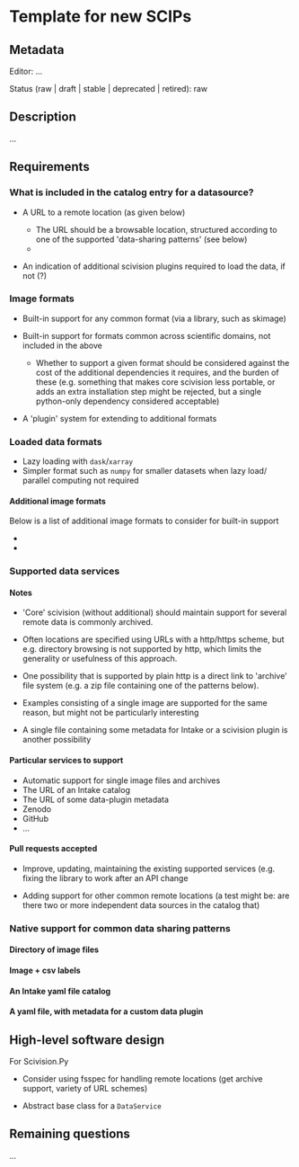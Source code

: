 # Template for new SCIPs

## Metadata

Editor:
  ...

Status (raw | draft | stable | deprecated | retired):
  raw

## Description

...

## Requirements

### What is included in the catalog entry for a datasource?

- A URL to a remote location (as given below)
  - The URL should be a browsable location, structured according to one of the supported 'data-sharing patterns' (see below)
  - 

- An indication of additional scivision plugins required to load the data, if not (?)

### Image formats

- Built-in support for any common format (via a library, such as skimage)
- Built-in support for formats common across scientific domains, not included in the above
  - Whether to support a given format should be considered against the cost of the additional dependencies it requires, and the burden of these (e.g. something that makes core scivision less portable, or adds an extra installation step might be rejected, but a single python-only dependency considered acceptable)

- A 'plugin' system for extending to additional formats
### Loaded data formats

- Lazy loading with `dask`/`xarray`
- Simpler format such as `numpy` for smaller datasets when lazy load/ parallel computing not required
#### Additional image formats

Below is a list of additional image formats to consider for built-in support

-
-


### Supported data services

#### Notes

- 'Core' scivision (without additional) should maintain support for several remote data is commonly archived.

- Often locations are specified using URLs with a http/https scheme, but e.g. directory browsing is not supported by http, which limits the generality or usefulness of this approach.

- One possibility that is supported by plain http is a direct link to 'archive' file system (e.g. a zip file containing one of the patterns below).

- Examples consisting of a single image are supported for the same reason, but might not be particularly interesting

- A single file containing some metadata for Intake or a scivision plugin is another possibility

#### Particular services to support

- Automatic support for single image files and archives
- The URL of an Intake catalog
- The URL of some data-plugin metadata
- Zenodo
- GitHub
- ...

#### Pull requests accepted

  - Improve, updating, maintaining the existing supported services (e.g. fixing the library to work after an API change

  - Adding support for other common remote locations (a test might be: are there two or more independent data sources in the catalog that)


### Native support for common data sharing patterns

#### Directory of image files

#### Image + csv labels

#### An Intake yaml file catalog

#### A yaml file, with metadata for a custom data plugin


## High-level software design

For Scivision.Py

- Consider using fsspec for handling remote locations (get archive support, variety of URL schemes)

- Abstract base class for a `DataService`

## Remaining questions

...
